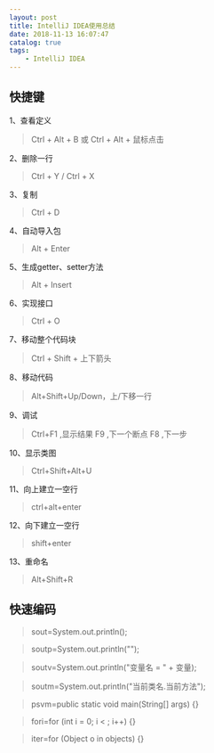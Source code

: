 ```yaml
---
layout: post
title: IntelliJ IDEA使用总结
date: 2018-11-13 16:07:47
catalog: true
tags:
    - IntelliJ IDEA
---
```


## 快捷键

1、查看定义

> Ctrl + Alt + B 或 Ctrl + Alt + 鼠标点击

2、删除一行

> Ctrl + Y / Ctrl + X

3、复制

> Ctrl + D

4、自动导入包

> Alt + Enter

5、生成getter、setter方法

> Alt + Insert

6、实现接口

> Ctrl + O

7、移动整个代码块

> Ctrl + Shift + 上下箭头

8、移动代码

> Alt+Shift+Up/Down，上/下移一行

9、调试

> Ctrl+F1 ,显示结果
> F9 ,下一个断点 F8 ,下一步

10、显示类图

> Ctrl+Shift+Alt+U

11、向上建立一空行

> ctrl+alt+enter

12、向下建立一空行

> shift+enter

13、重命名

> Alt+Shift+R

## 快速编码

> sout=System.out.println();

> soutp=System.out.println("");

> soutv=System.out.println("变量名 = " + 变量);

> soutm=System.out.println("当前类名.当前方法");

> psvm=public static void main(String[] args) {}

> fori=for (int i = 0; i < ; i++) {}

> iter=for (Object o in objects) {}